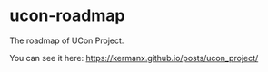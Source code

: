 # ucon-roadmap

The roadmap of UCon Project.

You can see it here: https://kermanx.github.io/posts/ucon_project/
